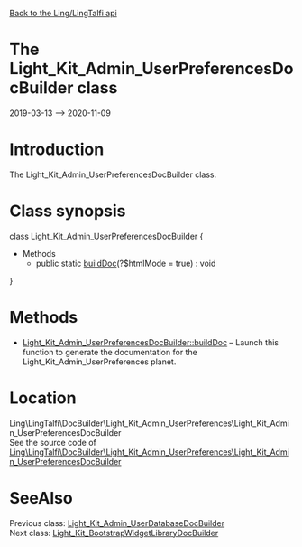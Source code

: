[Back to the Ling/LingTalfi api](https://github.com/lingtalfi/LingTalfi/blob/master/doc/api/Ling/LingTalfi.md)



The Light_Kit_Admin_UserPreferencesDocBuilder class
================
2019-03-13 --> 2020-11-09






Introduction
============

The Light_Kit_Admin_UserPreferencesDocBuilder class.



Class synopsis
==============


class <span class="pl-k">Light_Kit_Admin_UserPreferencesDocBuilder</span>  {

- Methods
    - public static [buildDoc](https://github.com/lingtalfi/LingTalfi/blob/master/doc/api/Ling/LingTalfi/DocBuilder/Light_Kit_Admin_UserPreferences/Light_Kit_Admin_UserPreferencesDocBuilder/buildDoc.md)(?$htmlMode = true) : void

}






Methods
==============

- [Light_Kit_Admin_UserPreferencesDocBuilder::buildDoc](https://github.com/lingtalfi/LingTalfi/blob/master/doc/api/Ling/LingTalfi/DocBuilder/Light_Kit_Admin_UserPreferences/Light_Kit_Admin_UserPreferencesDocBuilder/buildDoc.md) &ndash; Launch this function to generate the documentation for the Light_Kit_Admin_UserPreferences planet.





Location
=============
Ling\LingTalfi\DocBuilder\Light_Kit_Admin_UserPreferences\Light_Kit_Admin_UserPreferencesDocBuilder<br>
See the source code of [Ling\LingTalfi\DocBuilder\Light_Kit_Admin_UserPreferences\Light_Kit_Admin_UserPreferencesDocBuilder](https://github.com/lingtalfi/LingTalfi/blob/master/DocBuilder/Light_Kit_Admin_UserPreferences/Light_Kit_Admin_UserPreferencesDocBuilder.php)



SeeAlso
==============
Previous class: [Light_Kit_Admin_UserDatabaseDocBuilder](https://github.com/lingtalfi/LingTalfi/blob/master/doc/api/Ling/LingTalfi/DocBuilder/Light_Kit_Admin_UserDatabase/Light_Kit_Admin_UserDatabaseDocBuilder.md)<br>Next class: [Light_Kit_BootstrapWidgetLibraryDocBuilder](https://github.com/lingtalfi/LingTalfi/blob/master/doc/api/Ling/LingTalfi/DocBuilder/Light_Kit_BootstrapWidgetLibrary/Light_Kit_BootstrapWidgetLibraryDocBuilder.md)<br>
